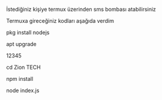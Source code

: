 İstediğiniz kişiye termux üzerinden sms bombası atabilirsiniz

Termuxa gireceğiniz kodları aşağıda verdim

pkg install nodejs

apt upgrade

12345

cd Zion TECH

npm install

node index.js